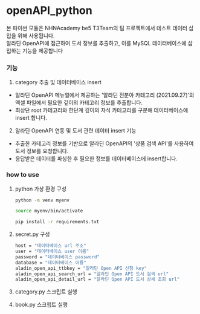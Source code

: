 # openAPI_python

본 파이썬 모듈은 NHNAcademy be5 T3Team의 팀 프로젝트에서 테스트 데이터 삽입을 위해 사용됩니다. <br>
알라딘 OpenAPI에 접근하여 도서 정보를 추출하고, 이를 MySQL 데이터베이스에 삽입하는 기능을 제공합니다

### 기능 
1. category 추출 및 데이터베이스 insert
- 알라딘 OpenAPI 메뉴얼에서 제공하는 '알라딘 전분야 카테고리 (2021.09.27)'의 엑셀 파일에서 필요한 깊이의 카테고리 정보를 추출합니다.
- 최상단 root 카테고리와 한단계 깊이의 자식 카테고리를 구분해 데이터베이스에 insert 합니다.

2. 알라딘 OpenAPI 연동 및 도서 관련 데이터 insert 기능
- 추출한 카테고리 정보를 기반으로 알라딘 OpenAPI의 '상품 검색 API'를 사용하여 도서 정보를 요청합니다.
- 응답받은 데이터를 파싱한 후 필요한 정보를 데이터베이스에 insert합니다. 


### how to use

1. python 가상 환경 구성
    
    ```bash
    python -m venv myenv
    
    source myenv/bin/activate
    
    pip install -r requirements.txt
    ```
    
2. secret.py 구성
    ```bash
   host = "데이터베이스 url 주소"
   user = "데이터베이스 user 이름"
   password = "데이터베이스 password"
   database = "데이터베이스 이름"
   aladin_open_api_ttbkey = "알라딘 Open API 신청 key"
   aladin_open_api_search_url = "알라딘 Open API 도서 검색 url"
   aladin_open_api_detail_url = "알라딘 Open API 도서 상세 조회 url"
    ```

3. category.py 스크립트 실행 
4. book.py 스크립트 실행